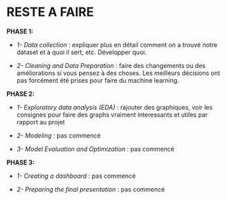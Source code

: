 # **RESTE A FAIRE**



**PHASE 1:** 

- *1- Data collection* : expliquer plus en détail comment on a trouvé notre dataset et à quoi il sert, etc. Développer quoi. 

- *2- Cleaning and Data Preparation* : faire des changements ou des améliorations si vous pensez à des choses. Les meilleurs décisions ont pas forcément été prises pour faire du machine learning. 



**PHASE 2:** 

- *1- Exploratory data analysis (EDA)* : rajouter des graphiques, voir les consignes pour faire des graphs vraiment interessants et utiles par rapport au projet 

- *2- Modeling* : pas commencé 

- *3- Model Evaluation and Optimization* : pas commencé 



**PHASE 3:** 

- *1- Creating a dashboard* : pas commencé 

- *2- Preparing the final presentation* : pas commencé 